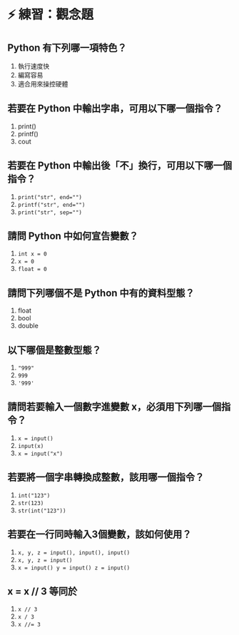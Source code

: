 # ⚡ 練習：觀念題

## Python 有下列哪一項特色？

1. 執行速度快
2. 編寫容易
3. 適合用來操控硬體

## 若要在 Python 中輸出字串，可用以下哪一個指令？

1. print\(\)
2. printf\(\)
3. cout

## 若要在 Python 中輸出後「不」換行，可用以下哪一個指令？

1. `print("str", end="")`
2. `printf("str", end="")`
3. `print("str", sep="")`

## 請問 Python 中如何宣告變數？

1. `int x = 0`
2. `x = 0`
3. `float = 0`

## 請問下列哪個不是 Python 中有的資料型態？

1. float
2. bool
3. double

## 以下哪個是整數型態？

1. `"999"`
2. `999`
3. `'999'`

## 請問若要輸入一個數字進變數 x，必須用下列哪一個指令？

1. `x = input()`
2. `input(x)`
3. `x = input("x")`

## 若要將一個字串轉換成整數，該用哪一個指令？

1. `int("123")`
2. `str(123)`
3. `str(int("123"))`

## 若要在一行同時輸入3個變數，該如何使用？

1. `x, y, z = input(), input(), input()`
2. `x, y, z = input()`
3. `x = input() y = input() z = input()`

## x = x // 3 等同於

1. `x // 3`
2. `x / 3`
3. `x //= 3`



